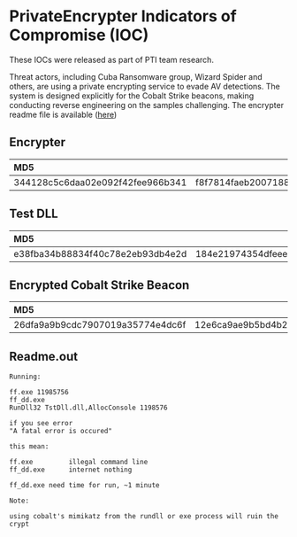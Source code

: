 # PrivateEncrypter Indicators of Compromise (IOC)

These IOCs were released as part of PTI team research.

Threat actors, including Cuba Ransomware group, Wizard Spider and others, are using a private encrypting service to evade AV detections. The system is designed explicitly for the Cobalt Strike beacons, making conducting reverse engineering on the samples challenging. The encrypter readme file is available ([here](#Readme.out))

## Encrypter
| MD5                              | SHA1                                     | SHA256                                                           |
| :------------------------------- | ---------------------------------------- | ---------------------------------------------------------------- |
| 344128c5c6daa02e092f42fee966b341 | f8f7814faeb20071884a42fc8d2aaee99dddd6ee | 9140cc1dc6843651b8c3b289565cbdffe69bc7845a7b4eec6c2fe4595fd7eb7d |

## Test DLL
| MD5                              | SHA1                                     | SHA256                                                           |
| :------------------------------- | ---------------------------------------- | ---------------------------------------------------------------- |
| e38fba34b88834f40c78e2eb93db4e2d | 184e21974354dfeeec740f6905e2a62953c99d16 | 70bca5a9da2f6a0b714b2ecb5c7a8094b8ffcaaa9247025dd8e115e17226907f | 

## Encrypted Cobalt Strike Beacon
| MD5                              | SHA1                                     | SHA256                                                           |
| :------------------------------- | ---------------------------------------- | ---------------------------------------------------------------- |
| 26dfa9a9b9cdc7907019a35774e4dc6f | 12e6ca9ae9b5bd4b2af300672f386ac80a1873f2 | f6bc54fea699ce639f54c397a3f060b5f5381f367de98470ff3ae82a6e6404a4 |

## Readme.out
```
Running:

ff.exe 11985756
ff_dd.exe
RunDll32 TstDll.dll,AllocConsole 1198576

if you see error
"A fatal error is occured"

this mean:

ff.exe         illegal command line
ff_dd.exe      internet nothing

ff_dd.exe need time for run, ~1 minute

Note:

using cobalt's mimikatz from the rundll or exe process will ruin the crypt
```